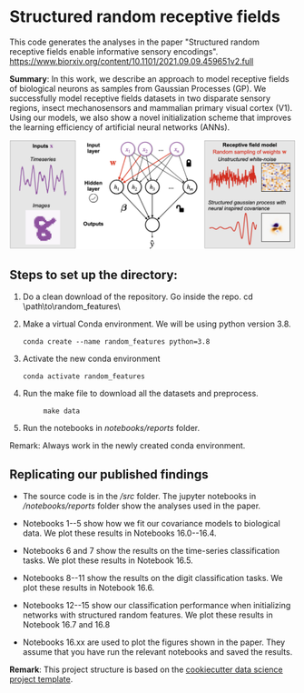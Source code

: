 Structured random receptive fields
==============================

This code generates the analyses in the paper "Structured random receptive fields enable informative sensory encodings".
https://www.biorxiv.org/content/10.1101/2021.09.09.459651v2.full

__Summary__: In this work, we describe an approach to model receptive fields
of biological neurons as samples from Gaussian Processes (GP).
We successfully model receptive fields datasets in two disparate 
sensory regions, insect mechanosensors and mammalian primary visual cortex (V1).
Using our models, we also show a novel initialization scheme that improves
the learning efficiency of artificial neural networks (ANNs).

![framework](network.png)

Steps to set up the directory:
------------

1. Do a clean download of the repository. Go inside the repo.
        cd \path\to\random_features\
        
2. Make a virtual Conda environment. We will be using python version 3.8.

	```
	conda create --name random_features python=3.8
	```

3. Activate the new conda environment
	
	```
	conda activate random_features
	```
	
4.  Run the make file to download all the datasets and preprocess.
	
	```
         make data
	 ```
         
5.  Run the notebooks in *notebooks/reports* folder.  

Remark: Always work in the newly created conda environment.


Replicating our published findings
------------
- The source code is in the */src* folder. The jupyter notebooks in */notebooks/reports* 
folder show the analyses used in the paper. 

- Notebooks 1--5 show how we fit our covariance models to biological data. We 
plot these results in Notebooks 16.0--16.4.

- Notebooks 6 and 7 show the results on the time-series classification tasks. We
plot these results in Notebook 16.5.

- Notebooks 8--11 show the results on the digit classification tasks. We plot these
results in Notebook 16.6.

- Notebooks 12--15 show our classification performance when initializing networks 
with structured random features. We plot these results in Notebook 16.7 and 16.8

- Notebooks 16.xx are used to plot the figures shown in the paper. They
assume that you have run the relevant notebooks and saved the results. 


__Remark__: This project structure is based on the <a target="_blank" href="https://drivendata.github.io/cookiecutter-data-science/">cookiecutter data science project template</a>.
